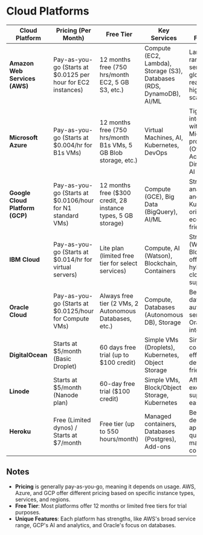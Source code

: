 # Cloud Platforms

| Cloud Platform | Pricing (Per Month) | Free Tier | Key Services | Unique Features | Ideal For |
|----------------|---------------------|-----------|--------------|-----------------|-----------|
| **Amazon Web Services (AWS)** | Pay-as-you-go (Starts at $0.0125 per hour for EC2 instances) | 12 months free (750 hrs/month EC2, 5 GB S3, etc.) | Compute (EC2, Lambda), Storage (S3), Databases (RDS, DynamoDB), AI/ML | Largest range of services, global reach, highly scalable | Enterprises, large-scale applications |
| **Microsoft Azure** | Pay-as-you-go (Starts at $0.004/hr for B1s VMs) | 12 months free (750 hrs/month B1s VMs, 5 GB Blob storage, etc.) | Virtual Machines, AI, Kubernetes, DevOps | Tight integration with Microsoft products (Office 365, Active Directory), AI tools | Enterprises using Microsoft tech stack |
| **Google Cloud Platform (GCP)** | Pay-as-you-go (Starts at $0.0106/hour for N1 standard VMs) | 12 months free ($300 credit, 28 instance types, 5 GB storage) | Compute (GCE), Big Data (BigQuery), AI/ML | Strong in analytics and AI/ML, Kubernetes origins, eco-friendly | AI/ML and big data-focused apps |
| **IBM Cloud** | Pay-as-you-go (Starts at $0.014/hr for virtual servers) | Lite plan (limited free tier for select services) | Compute, AI (Watson), Blockchain, Containers | Strong in AI (Watson), Blockchain offerings, hybrid cloud support | AI/ML apps, enterprises with hybrid cloud |
| **Oracle Cloud** | Pay-as-you-go (Starts at $0.0125/hour for Compute VMs) | Always free tier (2 VMs, 2 Autonomous Databases, etc.) | Compute, Databases (Autonomous DB), Storage | Best for databases, autonomous services, Oracle integration | Database-heavy apps, Oracle environments |
| **DigitalOcean** | Starts at $5/month (Basic Droplet) | 60 days free trial (up to $100 credit) | Simple VMs (Droplets), Kubernetes, Object Storage | Simplicity, cost-effective, developer-friendly | Startups, small apps, developers |
| **Linode** | Starts at $5/month (Nanode plan) | 60-day free trial ($100 credit) | Simple VMs, Block/Object Storage, Kubernetes | Affordable, excellent support, easy setup | Small to medium-scale apps, developers |
| **Heroku** | Free (Limited dynos) / Starts at $7/month | Free tier (up to 550 hours/month) | Managed containers, Databases (Postgres), Add-ons | Best for deploying apps quickly, managed containers | Startups, hobby projects, web apps |

## Notes

- **Pricing** is generally pay-as-you-go, meaning it depends on usage. AWS, Azure, and GCP offer different pricing based on specific instance types, services, and regions.
- **Free Tier**: Most platforms offer 12 months or limited free tiers for trial purposes.
- **Unique Features**: Each platform has strengths, like AWS's broad service range, GCP's AI and analytics, and Oracle's focus on databases.
